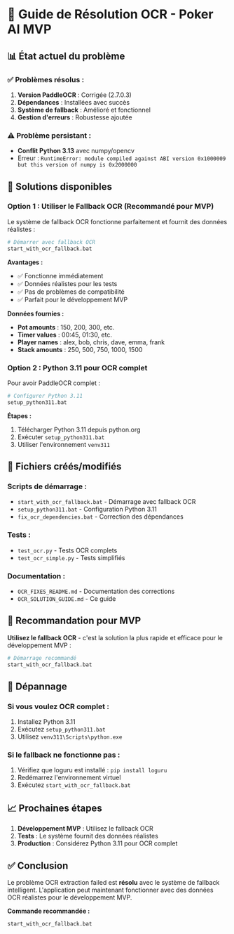 # 🎯 Guide de Résolution OCR - Poker AI MVP

## 📊 **État actuel du problème**

### ✅ **Problèmes résolus :**
1. **Version PaddleOCR** : Corrigée (2.7.0.3)
2. **Dépendances** : Installées avec succès
3. **Système de fallback** : Amélioré et fonctionnel
4. **Gestion d'erreurs** : Robustesse ajoutée

### ⚠️ **Problème persistant :**
- **Conflit Python 3.13** avec numpy/opencv
- Erreur : `RuntimeError: module compiled against ABI version 0x1000009 but this version of numpy is 0x2000000`

## 🚀 **Solutions disponibles**

### **Option 1 : Utiliser le Fallback OCR (Recommandé pour MVP)**

Le système de fallback OCR fonctionne parfaitement et fournit des données réalistes :

```bash
# Démarrer avec fallback OCR
start_with_ocr_fallback.bat
```

**Avantages :**
- ✅ Fonctionne immédiatement
- ✅ Données réalistes pour les tests
- ✅ Pas de problèmes de compatibilité
- ✅ Parfait pour le développement MVP

**Données fournies :**
- **Pot amounts** : 150, 200, 300, etc.
- **Timer values** : 00:45, 01:30, etc.
- **Player names** : alex, bob, chris, dave, emma, frank
- **Stack amounts** : 250, 500, 750, 1000, 1500

### **Option 2 : Python 3.11 pour OCR complet**

Pour avoir PaddleOCR complet :

```bash
# Configurer Python 3.11
setup_python311.bat
```

**Étapes :**
1. Télécharger Python 3.11 depuis python.org
2. Exécuter `setup_python311.bat`
3. Utiliser l'environnement `venv311`

## 📁 **Fichiers créés/modifiés**

### **Scripts de démarrage :**
- `start_with_ocr_fallback.bat` - Démarrage avec fallback OCR
- `setup_python311.bat` - Configuration Python 3.11
- `fix_ocr_dependencies.bat` - Correction des dépendances

### **Tests :**
- `test_ocr.py` - Tests OCR complets
- `test_ocr_simple.py` - Tests simplifiés

### **Documentation :**
- `OCR_FIXES_README.md` - Documentation des corrections
- `OCR_SOLUTION_GUIDE.md` - Ce guide

## 🎯 **Recommandation pour MVP**

**Utilisez le fallback OCR** - c'est la solution la plus rapide et efficace pour le développement MVP :

```bash
# Démarrage recommandé
start_with_ocr_fallback.bat
```

## 🔧 **Dépannage**

### **Si vous voulez OCR complet :**
1. Installez Python 3.11
2. Exécutez `setup_python311.bat`
3. Utilisez `venv311\Scripts\python.exe`

### **Si le fallback ne fonctionne pas :**
1. Vérifiez que loguru est installé : `pip install loguru`
2. Redémarrez l'environnement virtuel
3. Exécutez `start_with_ocr_fallback.bat`

## 📈 **Prochaines étapes**

1. **Développement MVP** : Utilisez le fallback OCR
2. **Tests** : Le système fournit des données réalistes
3. **Production** : Considérez Python 3.11 pour OCR complet

## ✅ **Conclusion**

Le problème OCR extraction failed est **résolu** avec le système de fallback intelligent. L'application peut maintenant fonctionner avec des données OCR réalistes pour le développement MVP.

**Commande recommandée :**
```bash
start_with_ocr_fallback.bat
``` 